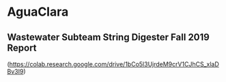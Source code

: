 # AguaClara
## Wastewater Subteam String Digester Fall 2019 Report 
(https://colab.research.google.com/drive/1bCo5l3UjrdeM9crV1CJhCS_xlaDBv3I9)
